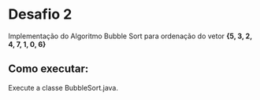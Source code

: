 # Desafio 2

Implementação do Algoritmo Bubble Sort para ordenação do vetor **{5, 3, 2, 4, 7, 1, 0, 6}**

## Como executar:

Execute a classe BubbleSort.java.
